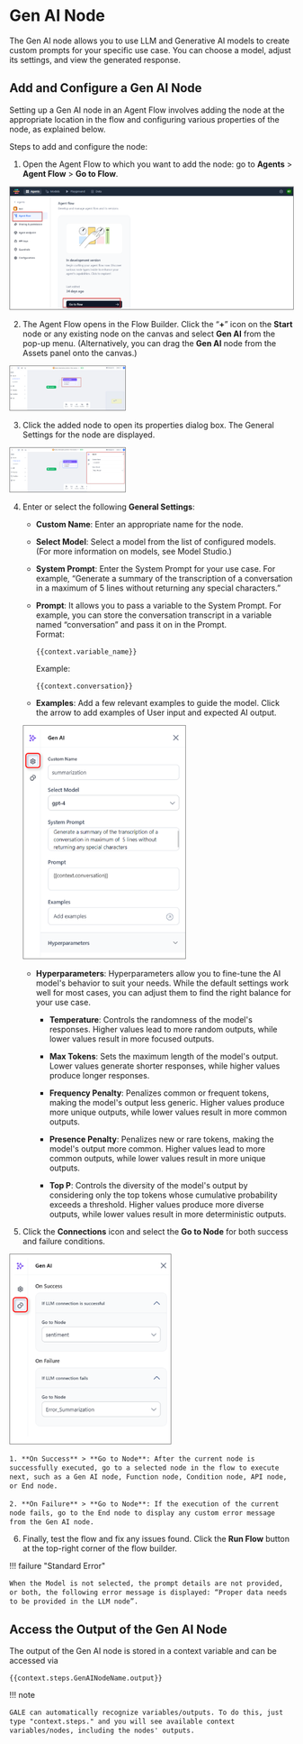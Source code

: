 # Gen AI Node

The Gen AI node allows you to use LLM and Generative AI models to create custom prompts for your specific use case. You can choose a model, adjust its settings, and view the generated response.

## Add and Configure a Gen AI Node

Setting up a Gen AI node in an Agent Flow involves adding the node at the appropriate location in the flow and configuring various properties of the node, as explained below.

Steps to add and configure the node:

1. Open the Agent Flow to which you want to add the node: go to **Agents** > **Agent Flow** > **Go to Flow**.  
<img src="./images/go-to-flow-canvas.png" alt="Go to Flow Canvas" title="Go to Flow Canvas" style="border: 1px solid gray; zoom:100%;">

2. The Agent Flow opens in the Flow Builder. Click the “**+**” icon on the **Start** node or any existing node on the canvas and select **Gen AI** from the pop-up menu. (Alternatively, you can drag the **Gen AI** node from the Assets panel onto the canvas.)  
<img src="./images/connect-start-to-gen-ai.png" alt="Connect Start to Gen AI" title="Connect Start to Gen AI" style="border: 1px solid gray; zoom:20%;">

3. Click the added node to open its properties dialog box. The General Settings for the node are displayed.  
<img src="./images/configure-gen-ai-node.png" alt="Configure Gen AI Node" title="Configure Gen AI Node" style="border: 1px solid gray; zoom:20%;">

4. Enter or select the following **General Settings**:

    * **Custom Name**: Enter an appropriate name for the node.
    
    * **Select Model**: Select a model from the list of configured models. (For more information on models, see Model Studio.)

    * **System Prompt**: Enter the System Prompt for your use case. 
    For example, “Generate a summary of the transcription of a conversation in a maximum of 5 lines without returning any special characters.”

    * **Prompt**: It allows you to pass a variable to the System Prompt. For example, you can store the conversation transcript in a variable named “conversation” and pass it on in the Prompt.  
    Format: 
        ~~~
        {{context.variable_name}}
        ~~~
         Example:     
        ~~~
        {{context.conversation}}
        ~~~  
   
    * **Examples**: Add a few relevant examples to guide the model. Click the arrow to add examples of User input and expected AI output.  
    <img src="./images/gen-ai-node-summarization.png" alt="Configure System Prompt and Prompt" title="Configure System Prompt and Prompt" style="border: 1px solid gray; zoom:70%;"> 

    * **Hyperparameters**: Hyperparameters allow you to fine-tune the AI model's behavior to suit your needs. While the default settings work well for most cases, you can adjust them to find the right balance for your use case.

        * **Temperature**: Controls the randomness of the model's responses. Higher values lead to more random outputs, while lower values result in more focused outputs.

        * **Max Tokens**: Sets the maximum length of the model's output. Lower values generate shorter responses, while higher values produce longer responses.

        * **Frequency Penalty**: Penalizes common or frequent tokens, making the model's output less generic. Higher values produce more unique outputs, while lower values result in more common outputs.

        * **Presence Penalty**: Penalizes new or rare tokens, making the model's output more common. Higher values lead to more common outputs, while lower values result in more unique outputs.

        * **Top P**: Controls the diversity of the model's output by considering only the top tokens whose cumulative probability exceeds a threshold. Higher values produce more diverse outputs, while lower values result in more deterministic outputs.

5. Click the **Connections** icon and select the **Go to Node** for both success and failure conditions.  
<img src="./images/gen-ai-connections.png" alt="Gen AI Actions" title="Gen AI Actions" style="border: 1px solid gray; zoom:70%;">

    1. **On Success** > **Go to Node**: After the current node is successfully executed, go to a selected node in the flow to execute next, such as a Gen AI node, Function node, Condition node, API node, or End node.

    2. **On Failure** > **Go to Node**: If the execution of the current node fails, go to the End node to display any custom error message from the Gen AI node.

6. Finally, test the flow and fix any issues found. Click the **Run Flow** button at the top-right corner of the flow builder.

!!! failure "Standard Error"

    When the Model is not selected, the prompt details are not provided, or both, the following error message is displayed: “Proper data needs to be provided in the LLM node”.


## Access the Output of the Gen AI Node

The output of the Gen AI node is stored in a context variable and can be accessed via 
~~~
{{context.steps.GenAINodeName.output}}
~~~

!!! note 
    
    GALE can automatically recognize variables/outputs. To do this, just type "context.steps." and you will see available context variables/nodes, including the nodes' outputs.


